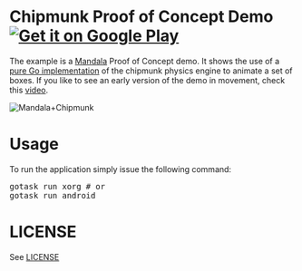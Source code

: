 # Chipmunk Proof of Concept Demo <a href="https://play.google.com/store/apps/details?id=net.mandala.chipmunk"><img alt="Get it on Google Play" src="https://developer.android.com/images/brand/en_generic_rgb_wo_45.png" /></a>

The example is a [Mandala](https://github.com/remogatto/mandala) Proof
of Concept demo. It shows the use of a [pure Go
implementation](https://github.com/vova616/chipmunk) of the chipmunk
physics engine to animate a set of boxes. If you like to see an early
version of the demo in movement, check this
[video](http://www.youtube.com/watch?v=HtDB7rgn9Z0).

![Mandala+Chipmunk](http://remogatto.github.io/images/mandala_chipmunk.png)

# Usage

To run the application simply issue the following command:

<pre>
gotask run xorg # or
gotask run android
</pre>

# LICENSE

See [LICENSE](LICENSE)
